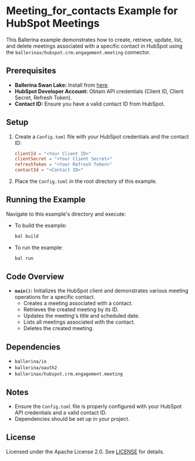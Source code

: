 # Meeting_for_contacts Example for HubSpot Meetings

This Ballerina example demonstrates how to create, retrieve, update, list, and delete meetings associated with a specific contact in HubSpot using the `ballerinax/hubspot.crm.engagement.meeting` connector.

## Prerequisites

- **Ballerina Swan Lake:** Install from [here](https://ballerina.io/downloads/).
- **HubSpot Developer Account:** Obtain API credentials (Client ID, Client Secret, Refresh Token).
- **Contact ID:** Ensure you have a valid contact ID from HubSpot.

## Setup

1. Create a `Config.toml` file with your HubSpot credentials and the contact ID:

    ```toml
    clientId = "<Your Client ID>"
    clientSecret = "<Your Client Secret>"
    refreshToken = "<Your Refresh Token>"
    contactId = "<Contact ID>"
    ```

2. Place the `Config.toml` in the root directory of this example.

## Running the Example

Navigate to this example's directory and execute:

* To build the example:

    ```bash
    bal build
    ```

* To run the example:

    ```bash
    bal run
    ```

## Code Overview

- **`main()`:** Initializes the HubSpot client and demonstrates various meeting operations for a specific contact.
  - Creates a meeting associated with a contact.
  - Retrieves the created meeting by its ID.
  - Updates the meeting's title and scheduled date.
  - Lists all meetings associated with the contact.
  - Deletes the created meeting.

## Dependencies

- `ballerina/io`
- `ballerina/oauth2`
- `ballerinax/hubspot.crm.engagement.meeting`

## Notes

- Ensure the `Config.toml` file is properly configured with your HubSpot API credentials and a valid contact ID.
- Dependencies should be set up in your project.

## License

Licensed under the Apache License 2.0. See [LICENSE](http://www.apache.org/licenses/LICENSE-2.0) for details.